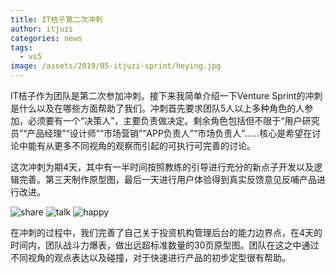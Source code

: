 ```yaml
---
title: IT桔子第二次冲刺
author: itjuzi
categories: news
tags:
  - vs5
image: /assets/2019/05-itjuzi-sprint/heying.jpg
---
```

IT桔子作为团队是第二次参加冲刺。接下来我简单介绍一下Venture Sprint的冲刺是什么以及在哪些方面帮助了我们。冲刺首先要求团队5人以上多种角色的人参加，必须要有一个“决策人”，主要负责做决定。剩余角色包括但不限于“用户研究员”“产品经理”“设计师”“市场营销”“APP负责人”“市场负责人”……核心是希望在讨论中能有从更多不同视角的观察而引起的可执行可完善的讨论。

这次冲刺为期4天，其中有一半时间按照教练的引导进行充分的新点子开发以及逻辑完善。第三天制作原型图，最后一天进行用户体验得到真实反馈意见反哺产品进行改进。

![share](/assets/2019/05-itjuzi-sprint/1-share.jpg)
![talk](/assets/2019/05-itjuzi-sprint/2-talk.jpg)
![happy](/assets/2019/05-itjuzi-sprint/3-happy.jpg)

在冲刺的过程中，我们完善了自己关于投资机构管理后台的能力边界点，在4天的时间内，团队战斗力爆表，做出远超标准数量的30页原型图。团队在这之中通过不同视角的观点表达以及碰撞，对于快速进行产品的初步定型很有帮助。
